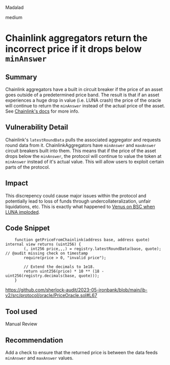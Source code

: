 Madalad

medium

# Chainlink aggregators return the incorrect price if it drops below `minAnswer`

## Summary

Chainlink aggregators have a built in circuit breaker if the price of an asset
goes outside of a predetermined price band. The result is that if an asset
experiences a huge drop in value (i.e. LUNA crash) the price of the oracle will
continue to return the `minAnswer` instead of the actual price of the asset. See
[Chainlink's docs](https://docs.chain.link/data-feeds#check-the-latest-answer-against-reasonable-limits)
for more info.

## Vulnerability Detail

Chainlink's `latestRoundData` pulls the associated aggregator and requests round
data from it. ChainlinkAggregators have `minAnswer` and `maxAnswer` circuit
breakers built into them. This means that if the price of the asset drops below
the `minAnswer`, the protocol will continue to value the token at `minAnswer`
instead of it's actual value. This will allow users to exploit certain parts of
the protocol.

## Impact

This discrepency could cause major issues within the protocol and potentially
lead to loss of funds through undercollateralization, unfair liquidations, etc. This is exactly what happened to 
[Venus on BSC when LUNA imploded](https://rekt.news/venus-blizz-rekt/).

## Code Snippet

```solidity
    function getPriceFromChainlink(address base, address quote) internal view returns (uint256) {
        (, int256 price,,,) = registry.latestRoundData(base, quote); // @audit missing check on timestamp
        require(price > 0, "invalid price");

        // Extend the decimals to 1e18.
        return uint256(price) * 10 ** (18 - uint256(registry.decimals(base, quote)));
    }
```
https://github.com/sherlock-audit/2023-05-ironbank/blob/main/ib-v2/src/protocol/oracle/PriceOracle.sol#L67

## Tool used

Manual Review

## Recommendation

Add a check to ensure that the returned price is between the data feeds `minAnswer` and `maxAnswer` values.